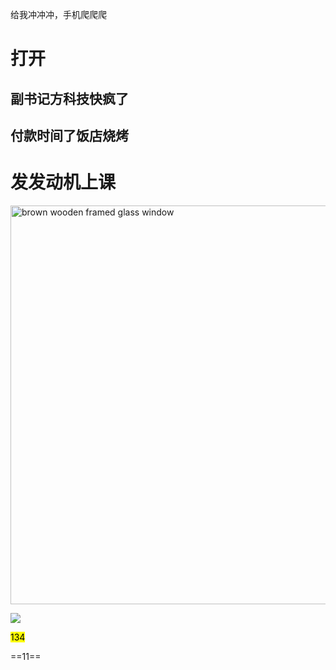 给我冲冲冲，手机爬爬爬

# 打开

## 副书记方科技快疯了

## 付款时间了饭店烧烤

# 发发动机上课

<img title="Radek Grzybowski" src="https://images.unsplash.com/photo-1598958293997-d05ac1cb876b?ixlib=rb-1.2.1&q=80&fm=jpg&crop=entropy&cs=tinysrgb&w=1080&fit=max&ixid=eyJhcHBfaWQiOjkwODQwfQ" alt="brown wooden framed glass window" data-align="left" width="638">

![](C:\Users\asus\AppData\Roaming\marktext\images\2020-09-01-20-58-02-image.png)

<mark>134</mark>

==11==
